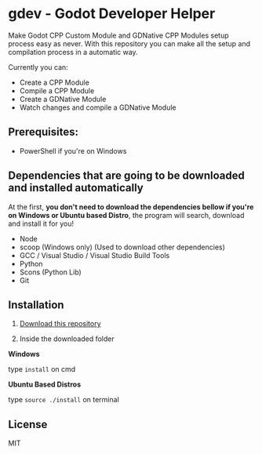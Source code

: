 # gdev - Godot Developer Helper

Make Godot CPP Custom Module and GDNative CPP Modules setup process easy as never. With this repository you can make all the setup and compilation process in a automatic way.

Currently you can:

- Create a CPP Module
- Compile a CPP Module
- Create a GDNative Module
- Watch changes and compile a GDNative Module

## Prerequisites:
- PowerShell if you're on Windows

## Dependencies that are going to be downloaded and installed automatically

At the first, **you don't need to download the dependencies bellow if you're on Windows or Ubuntu based Distro**, the program will search, download and install it for you!

- Node
- scoop (Windows only) (Used to download other dependencies)
- GCC / Visual Studio / Visual Studio Build Tools
- Python
- Scons (Python Lib)
- Git

## Installation

1. [Download this repository](https://github.com/viniciusaportela/gdev/archive/master.zip)

2. Inside the downloaded folder

**Windows**

type `install` on cmd

**Ubuntu Based Distros**

type `source ./install` on terminal

## License

MIT
